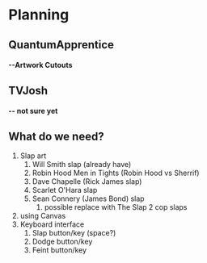 # Planning

## QuantumApprentice
#### --Artwork Cutouts

## TVJosh
#### -- not sure yet

## What do we need?
1. Slap art
    1. Will Smith slap (already have)
    2. Robin Hood Men in Tights (Robin Hood vs Sherrif)
    3. Dave Chapelle (Rick James slap)
    4. Scarlet O'Hara slap
    5. Sean Connery (James Bond) slap
        1. possible replace with The Slap 2 cop slaps
2. using Canvas
3. Keyboard interface
    1. Slap button/key (space?)
    2. Dodge button/key
    3. Feint button/key
    